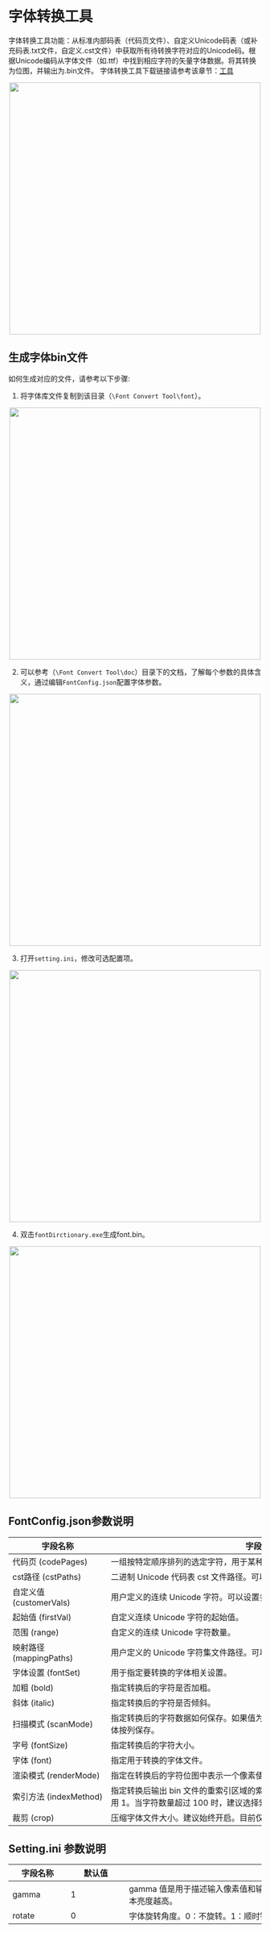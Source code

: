 # 字体转换工具

字体转换工具功能：从标准内部码表（代码页文件）、自定义Unicode码表（或补充码表.txt文件，自定义.cst文件）中获取所有待转换字符对应的Unicode码。根据Unicode编码从字体文件（如.ttf）中找到相应字符的矢量字体数据。将其转换为位图，并输出为.bin文件。
字体转换工具下载链接请参考该章节：[工具](./index.md) 

<div style="text-align: center"><img width= "500" src="https://foruda.gitee.com/images/1725358504194067891/e9f8aa2f_13674272.png" ></div>

## 生成字体bin文件
如何生成对应的文件，请参考以下步骤:
1. 将字体库文件复制到该目录（`\Font Convert Tool\font`）。

<div style="text-align: center"><img width= "500" src="https://foruda.gitee.com/images/1718779202121064741/2e5506f6_13408154.png" ></div>

2. 可以参考（`\Font Convert Tool\doc`）目录下的文档，了解每个参数的具体含义，通过编辑`FontConfig.json`配置字体参数。

<div style="text-align: center"><img width= "500" src="https://foruda.gitee.com/images/1724034571057169577/1a91aa47_9325830.png" ></div>

3. 打开`setting.ini`，修改可选配置项。

<div style="text-align: center"><img width= "500" src="https://foruda.gitee.com/images/1724035284336578868/8affdd56_9325830.png" ></div>

4. 双击`fontDirctionary.exe`生成font.bin。

<div style="text-align: center"><img width= "500" src="https://foruda.gitee.com/images/1718779549743952722/46c77609_13408154.png" ></div>

## FontConfig.json参数说明

| 字段名称                  | 字段含义                                                                           |
| -----------------------   | --------------------------------------------------------------------------------- |
| <span style="display:inline-block;width:180px">代码页 (codePages) </span> | <span style="display:inline-block;width:600px">一组按特定顺序排列的选定字符，用于某种语言的文本。可以设置多个。</span> |
| cst路径 (cstPaths)        | 二进制 Unicode 代码表 cst 文件路径。可以设置多个。                                   |
| 自定义值 (customerVals)   | 用户定义的连续 Unicode 字符。可以设置多组。                                          |
| 起始值 (firstVal)         | 自定义连续 Unicode 字符的起始值。                                                   |
| 范围 (range)              | 自定义的连续 Unicode 字符数量。                                                      |
| 映射路径 (mappingPaths)   | 用户定义的 Unicode 字符集文件路径。可以设置多组。                                     |
| 字体设置 (fontSet)        | 用于指定要转换的字体相关设置。                                                       |
| 加粗 (bold)               | 指定转换后的字符是否加粗。                                                           |
| 斜体 (italic)             | 指定转换后的字符是否倾斜。                                                           |
| 扫描模式 (scanMode)       | 指定转换后的字符数据如何保存。如果值为 "H"，字体按行保存；如果值为 "V"，字体按列保存。    |
| 字号 (fontSize)           | 指定转换后的字符大小。                                                               |
| 字体 (font)               | 指定用于转换的字体文件。                                                             |
| 渲染模式 (renderMode)     | 指定在转换后的字符位图中表示一个像素使用的位数。支持 1/2/4/8。                          |
| 索引方法 (indexMethod)    | 指定转换后输出 bin 文件的重索引区域的索引模式，并用 0 填充地址索引；偏移索引用 1。当字符数量超过 100 时，建议选择索引模式 0。 |
| 裁剪 (crop)               | 压缩字体文件大小。建议始终开启。目前仅支持 IndexMethod=0 时的裁剪。                     |

## Setting.ini 参数说明

| <span style="display:inline-block;width:100px">字段名称</span> | <span style="display:inline-block;width:100px">默认值</span> | <span style="display:inline-block;width:600px"> 字段含义</span> |
| ------------ | ------ | ------------------------------------------------------------------------------------ |
| gamma        | 1      | gamma 值是用于描述输入像素值和输出亮度之间非线性关系的参数。该值越大，文本亮度越高。        |
| rotate       | 0      | 字体旋转角度。0：不旋转。1：顺时针旋转 90°。2：逆时针旋转 90°。                           |
